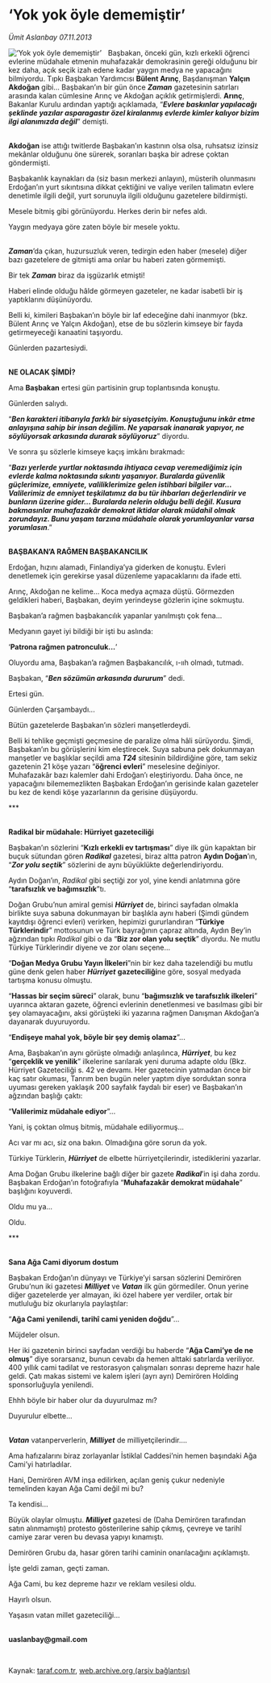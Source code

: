 # ‘Yok yok öyle dememiştir’ 

*Ümit Aslanbay 07.11.2013*

<div class="yazi"><img align="left" alt="‘Yok yok öyle dememiştir’ " border="0" src="http://www.taraf.com.tr/fotoraflar/makaleler/yok-yok-oyle-dememistir_8368_orijinal.jpg" style="border-right-width:10px; border-color:#FFFFFF"/><p>Başbakan, önceki gün, kızlı erkekli öğrenci evlerine müdahale etmenin muhafazakâr demokrasinin gereği olduğunu bir kez daha, açık seçik izah edene kadar yaygın medya ne yapacağını bilmiyordu. Tıpkı Başbakan Yardımcısı <b>Bülent Arınç</b>, Başdanışman <b>Yalçın Akdoğan</b> gibi... Başbakan’ın bir gün önce <b><i>Zaman</i></b> gazetesinin satırları arasında kalan cümlesine Arınç ve Akdoğan açıklık getirmişlerdi. <b>Arınç</b>, Bakanlar Kurulu ardından yaptığı açıklamada, “<b><i>Evlere baskınlar yapılacağı şeklinde yazılar asparagastır özel kiralanmış evlerde kimler kalıyor bizim ilgi alanımızda değil</i></b>” demişti.</p>
<p><b><br/>Akdoğan</b> ise attığı twitlerde Başbakan’ın kastının olsa olsa, ruhsatsız izinsiz mekânlar olduğunu öne sürerek, soranları başka bir adrese çoktan göndermişti.</p>
<p>Başbakanlık kaynakları da (siz basın merkezi anlayın), müsterih olunmasını Erdoğan’ın yurt sıkıntısına dikkat çektiğini ve valiye verilen talimatın evlere denetimle ilgili değil, yurt sorunuyla ilgili olduğunu gazetelere bildirmişti.</p>
<p>Mesele bitmiş gibi görünüyordu. Herkes derin bir nefes aldı.</p>
<p>Yaygın medyaya göre zaten böyle bir mesele yoktu. </p>
<p><b><i><br/>Zaman</i></b>’da çıkan, huzursuzluk veren, tedirgin eden haber (mesele) diğer bazı gazetelere de gitmişti ama onlar bu haberi zaten görmemişti.</p>
<p>Bir tek <b><i>Zaman</i></b> biraz da işgüzarlık etmişti!</p>
<p>Haberi elinde olduğu hâlde görmeyen gazeteler, ne kadar isabetli bir iş yaptıklarını düşünüyordu. </p>
<p>Belli ki, kimileri Başbakan’ın böyle bir laf edeceğine dahi inanmıyor (bkz. Bülent Arınç ve Yalçın Akdoğan), etse de bu sözlerin kimseye bir fayda getirmeyeceği kanaatini taşıyordu.</p>
<p>Günlerden pazartesiydi.</p>
<p><b><br/>NE OLACAK ŞİMDİ?</b></p>
<p>Ama <b>Başbakan</b> ertesi gün partisinin grup toplantısında konuştu. </p>
<p>Günlerden salıydı.</p>
<p>“<b><i>Ben karakteri itibarıyla farklı bir siyasetçiyim. Konuştuğunu inkâr etme anlayışına sahip bir insan değilim. Ne yaparsak inanarak yapıyor, ne söylüyorsak arkasında durarak söylüyoruz</i></b>” diyordu.</p>
<p>Ve sonra şu sözlerle kimseye kaçış imkânı bırakmadı:</p>
<p>“<b><i>Bazı yerlerde yurtlar noktasında ihtiyaca cevap veremediğimiz için evlerde kalma noktasında sıkıntı yaşanıyor. Buralarda güvenlik güçlerimize, emniyete, valiliklerimize gelen istihbari bilgiler var... Valilerimiz de emniyet teşkilatımız da bu tür ihbarları değerlendirir ve bunların üzerine gider... Buralarda nelerin olduğu belli değil. Kusura bakmasınlar muhafazakâr demokrat iktidar olarak müdahil olmak zorundayız. Bunu yaşam tarzına müdahale olarak yorumlayanlar varsa yorumlasın</i></b>.”</p>
<p><b><br/>BAŞBAKAN’A RAĞMEN BAŞBAKANCILIK</b></p>
<p>Erdoğan, hızını alamadı, Finlandiya’ya giderken de konuştu. Evleri denetlemek için gerekirse yasal düzenleme yapacaklarını da ifade etti.</p>
<p>Arınç, Akdoğan ne kelime... Koca medya açmaza düştü. Görmezden geldikleri haberi, Başbakan, deyim yerindeyse gözlerin içine sokmuştu.</p>
<p>Başbakan’a rağmen başbakancılık yapanlar yanılmıştı çok fena...</p>
<p>Medyanın gayet iyi bildiği bir işti bu aslında:</p>
<p>‘<b>Patrona rağmen patronculuk...</b>’</p>
<p>Oluyordu ama, Başbakan’a rağmen Başbakancılık, ı-ııh olmadı, tutmadı.</p>
<p>Başbakan, “<b><i>Ben sözümün arkasında dururum</i></b>” dedi.</p>
<p>Ertesi gün.</p>
<p>Günlerden Çarşambaydı...</p>
<p>Bütün gazetelerde Başbakan’ın sözleri manşetlerdeydi.</p>
<p>Belli ki tehlike geçmişti geçmesine de paralize olma hâli sürüyordu. Şimdi, Başbakan’ın bu görüşlerini kim eleştirecek. Suya sabuna pek dokunmayan manşetler ve başlıklar seçildi ama <b><i>T24</i></b> sitesinin bildirdiğine göre, tam sekiz gazetenin 21 köşe yazarı “<b>öğrenci evleri</b>” meselesine değiniyor. Muhafazakâr bazı kalemler dahi Erdoğan’ı eleştiriyordu. Daha önce, ne yapacağını bilememezlikten Başbakan Erdoğan’ın gerisinde kalan gazeteler bu kez de kendi köşe yazarlarının da gerisine düşüyordu.</p>
<p>***</p>
<p><b><br/>Radikal bir müdahale: Hürriyet gazeteciliği</b></p>
<p>Başbakan’ın sözlerini “<b>Kızlı erkekli ev tartışması</b>” diye ilk gün kapaktan bir buçuk sütundan gören <b><i>Radikal</i></b> gazetesi, biraz altta patron <b>Aydın Doğan</b>’ın, “<b><i>Zor yolu seçtik</i></b>” sözlerini de aynı büyüklükte değerlendiriyordu.</p>
<p>Aydın Doğan’ın, <i>Radikal</i> gibi seçtiği zor yol, yine kendi anlatımına göre “<b>tarafsızlık ve bağımsızlık</b>”tı.</p>
<p>Doğan Grubu’nun amiral gemisi <b><i>Hürriyet</i></b> de, birinci sayfadan olmakla birlikte suya sabuna dokunmayan bir başlıkla aynı haberi (Şimdi gündem kayıtdışı öğrenci evleri) verirken, hepimizi gururlandıran “<b>Türkiye Türklerindir</b>” mottosunun ve Türk bayrağının çapraz altında, Aydın Bey’in ağzından tıpkı <i>Radikal</i> gibi o da “<b>Biz zor olan yolu seçtik</b>” diyordu. Ne mutlu Türkiye Türklerindir diyene ve zor olanı seçene...</p>
<p>“<b>Doğan Medya Grubu Yayın İlkeleri</b>”nin bir kez daha tazelendiği bu mutlu güne denk gelen haber <b><i>Hürriyet</i></b> <b>gazeteciliği</b>ne göre, sosyal medyada tartışma konusu olmuştu.</p>
<p>“<b>Hassas bir seçim süreci</b>” olarak, bunu “<b>bağımsızlık ve tarafsızlık ilkeleri</b>” uyarınca aktaran gazete, öğrenci evlerinin denetlenmesi ve basılması gibi bir şey olamayacağını, aksi görüşteki iki yazarına rağmen Danışman Akdoğan’a dayanarak duyuruyordu.</p>
<p>“<b>Endişeye mahal yok, böyle bir şey demiş olamaz</b>”...</p>
<p>Ama, Başbakan’ın aynı görüşte olmadığı anlaşılınca, <b><i>Hürriyet</i></b>, bu kez “<b>gerçeklik ve yenilik</b>” ilkelerine sarılarak yeni duruma adapte oldu (Bkz. Hürriyet Gazeteciliği s. 42 ve devamı. Her gazetecinin yatmadan önce bir kaç satır okuması, Tanrım ben bugün neler yaptım diye sorduktan sonra uyuması gereken yaklaşık 200 sayfalık faydalı bir eser) ve Başbakan’ın ağzından başlığı çaktı:</p>
<p>“<b>Valilerimiz müdahale ediyor</b>”...</p>
<p>Yani, iş çoktan olmuş bitmiş, müdahale ediliyormuş...</p>
<p>Acı var mı acı, siz ona bakın. Olmadığına göre sorun da yok. </p>
<p>Türkiye Türklerin, <b><i>Hürriyet</i></b> de elbette hürriyetçilerindir, istediklerini yazarlar.</p>
<p>Ama Doğan Grubu ilkelerine bağlı diğer bir gazete <b><i>Radikal</i></b>’in işi daha zordu. Başbakan Erdoğan’ın fotoğrafıyla “<b>Muhafazakâr demokrat müdahale</b>” başlığını koyuverdi.</p>
<p>Oldu mu ya...</p>
<p>Oldu.</p>
<p>***</p>
<p><b><br/>Sana Ağa Cami diyorum dostum</b></p>
<p>Başbakan Erdoğan’ın dünyayı ve Türkiye’yi sarsan sözlerini Demirören Grubu’nun iki gazetesi <b><i>Milliyet</i></b> ve <b><i>Vatan</i></b> ilk gün görmediler. Onun yerine diğer gazetelerde yer almayan, iki özel habere yer verdiler, ortak bir mutluluğu biz okurlarıyla paylaştılar:</p>
<p>“<b>Ağa Cami yenilendi, tarihî cami yeniden doğdu</b>”...</p>
<p>Müjdeler olsun.</p>
<p>Her iki gazetenin birinci sayfadan verdiği bu haberde “<b>Ağa Cami’ye de ne olmuş</b>” diye sorarsanız, bunun cevabı da hemen alttaki satırlarda veriliyor. 400 yıllık cami tadilat ve restorasyon çalışmaları sonrası depreme hazır hale geldi. Çatı makas sistemi ve kalem işleri (ayrı ayrı) Demirören Holding sponsorluğuyla yenilendi.</p>
<p>Ehhh böyle bir haber olur da duyurulmaz mı?</p>
<p>Duyurulur elbette...</p>
<p><b><i><br/>Vatan</i></b> vatanperverlerin, <b><i>Milliyet</i></b> de milliyetçilerindir....</p>
<p>Ama hafızalarını biraz zorlayanlar İstiklal Caddesi’nin hemen başındaki Ağa Cami’yi hatırladılar. </p>
<p>Hani, Demirören AVM inşa edilirken, açılan geniş çukur nedeniyle temelinden kayan Ağa Cami değil mi bu?</p>
<p>Ta kendisi...</p>
<p>Büyük olaylar olmuştu. <b><i>Milliyet</i></b> gazetesi de (Daha Demirören tarafından satın alınmamıştı) protesto gösterilerine sahip çıkmış, çevreye ve tarihî camiye zarar veren bu devasa yapıyı kınamıştı.</p>
<p>Demirören Grubu da, hasar gören tarihi caminin onarılacağını açıklamıştı.</p>
<p>İşte geldi zaman, geçti zaman.</p>
<p>Ağa Cami, bu kez depreme hazır ve reklam vesilesi oldu.</p>
<p>Hayırlı olsun.</p>
<p>Yaşasın vatan millet gazeteciliği...</p><b>
<p><br/>uaslanbay@gmail.com</p>
<p></p></b> 
</div>

Kaynak: [taraf.com.tr](http://www.taraf.com.tr:80/umit-aslanbay/makale-yok-yok-oyle-dememistir.htm), [web.archive.org (arşiv bağlantısı)](http://web.archive.org/web/20131109231354/http://www.taraf.com.tr:80/umit-aslanbay/makale-yok-yok-oyle-dememistir.htm)
